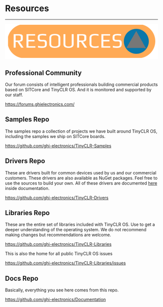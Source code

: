 # Resources
---
![.NET vs TinyCLR OS](images/resources2.png)

## Professional Community
Our forum consists of intelligent professionals building commercial products based on SITCore and TinyCLR OS. And it is monitored and supported by our staff.

https://forums.ghielectronics.com/

## Samples Repo
The samples repo a collection of projects we have built around TinyCLR OS, including the samples we ship on SITCore boards.

https://github.com/ghi-electronics/TinyCLR-Samples

## Drivers Repo

These are drivers built for common devices used by us and our commercial customers. These drivers are also available as NuGet packages. Feel free to use the sources to build your own. All of these drivers are documented [here](drivers/intro.md) inside documentation.

https://github.com/ghi-electronics/TinyCLR-Drivers

## Libraries Repo

These are the entire set of libraries included with TinyCLR OS. Use to get a deeper understanding of the operating system. We do not recommend making changes but recommendations are welcome.

https://github.com/ghi-electronics/TinyCLR-Libraries

This is also the home for all public TinyCLR OS issues

https://github.com/ghi-electronics/TinyCLR-Libraries/issues

## Docs Repo

Basically, everything you see here comes from this repo. 

https://github.com/ghi-electronics/Documentation

